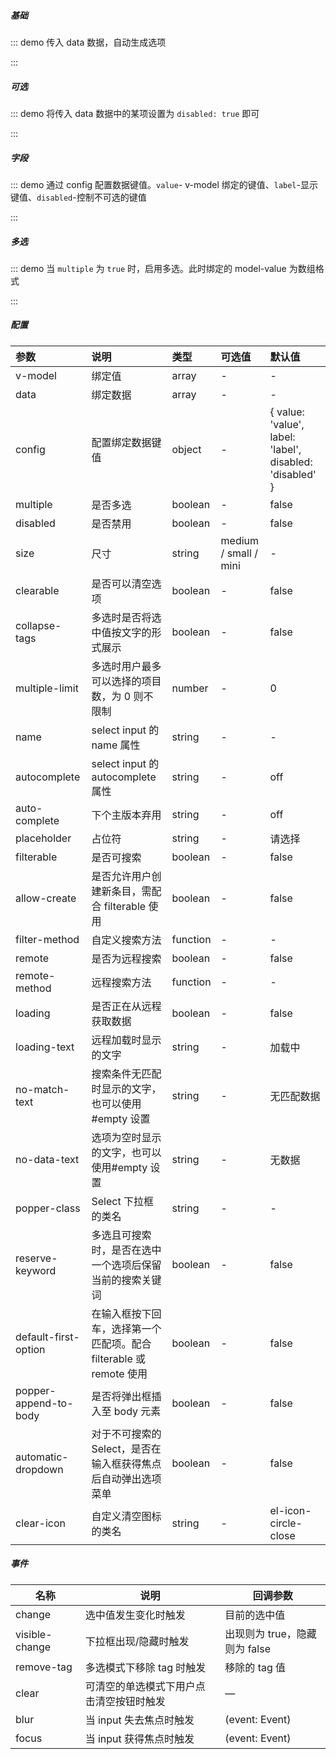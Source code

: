 ##### 基础

::: demo 传入 data 数据，自动生成选项

<template>
  <ele-select
    v-model="select"
    :data="data"
  />
</template>

<script>
import { ref } from 'vue'

export default {
  setup() {
    const select = ref('')
    const data = ref([
      { value: '1', label: '一' },
      { value: '2', label: '二' },
      { value: '3', label: '三' },
      { value: '4', label: '四' },
      { value: '5', label: '五' },
    ])

    return {
      select,
      data,
    }
  }
}
</script>

:::

##### 可选

::: demo 将传入 data 数据中的某项设置为 `disabled: true` 即可

<template>
  <ele-select
    v-model="select1"
    :data="list"
  />
</template>

<script>
import { ref } from 'vue'

export default {
  setup() {
    const select1 = ref('')
    const list = ref([
      { value: '1', label: '一' },
      { value: '2', label: '二' },
      { value: '3', label: '三' },
      { value: '4', label: '四' },
      { value: '5', label: '五' },
    ])

    return {
      select1,
      list,
    }
  }
}
</script>

:::

##### 字段

::: demo 通过 config 配置数据键值。`value`- v-model 绑定的键值、`label`-显示键值、`disabled`-控制不可选的键值

<template>
  <ele-select
    v-model="select2"
    :data="data"
    :config="config"
  />
</template>

<script>
import { ref } from 'vue'

export default {
  setup() {
    const select2 = ref('')
    const config = ref({ value: 'label', label: 'value' })
    const data = ref([
      { value: '1', label: '一' },
      { value: '2', label: '二' },
      { value: '3', label: '三' },
      { value: '4', label: '四' },
      { value: '5', label: '五' },
    ])

    return {
      select2,
      config,
      data,
    }
  }
}
</script>

:::

##### 多选

::: demo 当 `multiple` 为 `true` 时，启用多选。此时绑定的 model-value 为数组格式

<template>
  <ele-select
    v-model="select"
    :data="data"
    multiple
  />
</template>

<script>
import { ref } from 'vue'

export default {
  setup() {
    const select = ref([])
    const data = ref([
      { value: '1', label: '一' },
      { value: '2', label: '二' },
      { value: '3', label: '三' },
      { value: '4', label: '四' },
      { value: '5', label: '五' },
    ])

    return {
      select,
      data,
    }
  }
}
</script>

:::

##### 配置

| 参数                  | 说明                                                               | 类型     | 可选值                | 默认值                                                   |
| :-------------------- | :----------------------------------------------------------------- | :------- | :-------------------- | :------------------------------------------------------- |
| v-model               | 绑定值                                                             | array    | -                     | -                                                        |
| data                  | 绑定数据                                                           | array    | -                     | -                                                        |
| config                | 配置绑定数据键值                                                   | object   | -                     | { value: 'value', label: 'label', disabled: 'disabled' } |
| multiple              | 是否多选                                                           | boolean  | -                     | false                                                    |
| disabled              | 是否禁用                                                           | boolean  | -                     | false                                                    |
| size                  | 尺寸                                                               | string   | medium / small / mini | -                                                        |
| clearable             | 是否可以清空选项                                                   | boolean  | -                     | false                                                    |
| collapse-tags         | 多选时是否将选中值按文字的形式展示                                 | boolean  | -                     | false                                                    |
| multiple-limit        | 多选时用户最多可以选择的项目数，为 0 则不限制                      | number   | -                     | 0                                                        |
| name                  | select input 的 name 属性                                          | string   | -                     | -                                                        |
| autocomplete          | select input 的 autocomplete 属性                                  | string   | -                     | off                                                      |
| auto-complete         | 下个主版本弃用                                                     | string   | -                     | off                                                      |
| placeholder           | 占位符                                                             | string   | -                     | 请选择                                                   |
| filterable            | 是否可搜索                                                         | boolean  | -                     | false                                                    |
| allow-create          | 是否允许用户创建新条目，需配合 filterable 使用                     | boolean  | -                     | false                                                    |
| filter-method         | 自定义搜索方法                                                     | function | -                     | -                                                        |
| remote                | 是否为远程搜索                                                     | boolean  | -                     | false                                                    |
| remote-method         | 远程搜索方法                                                       | function | -                     | -                                                        |
| loading               | 是否正在从远程获取数据                                             | boolean  | -                     | false                                                    |
| loading-text          | 远程加载时显示的文字                                               | string   | -                     | 加载中                                                   |
| no-match-text         | 搜索条件无匹配时显示的文字，也可以使用#empty 设置                  | string   | -                     | 无匹配数据                                               |
| no-data-text          | 选项为空时显示的文字，也可以使用#empty 设置                        | string   | -                     | 无数据                                                   |
| popper-class          | Select 下拉框的类名                                                | string   | -                     | -                                                        |
| reserve-keyword       | 多选且可搜索时，是否在选中一个选项后保留当前的搜索关键词           | boolean  | -                     | false                                                    |
| default-first-option  | 在输入框按下回车，选择第一个匹配项。配合 filterable 或 remote 使用 | boolean  | -                     | false                                                    |
| popper-append-to-body | 是否将弹出框插入至 body 元素                                       | boolean  | -                     | false                                                    |
| automatic-dropdown    | 对于不可搜索的 Select，是否在输入框获得焦点后自动弹出选项菜单      | boolean  | -                     | false                                                    |
| clear-icon            | 自定义清空图标的类名                                               | string   | -                     | el-icon-circle-close                                     |

##### 事件

| 名称           | 说明                                     | 回调参数                      |
| -------------- | ---------------------------------------- | ----------------------------- |
| change         | 选中值发生变化时触发                     | 目前的选中值                  |
| visible-change | 下拉框出现/隐藏时触发                    | 出现则为 true，隐藏则为 false |
| remove-tag     | 多选模式下移除 tag 时触发                | 移除的 tag 值                 |
| clear          | 可清空的单选模式下用户点击清空按钮时触发 | —                             |
| blur           | 当 input 失去焦点时触发                  | (event: Event)                |
| focus          | 当 input 获得焦点时触发                  | (event: Event)                |
